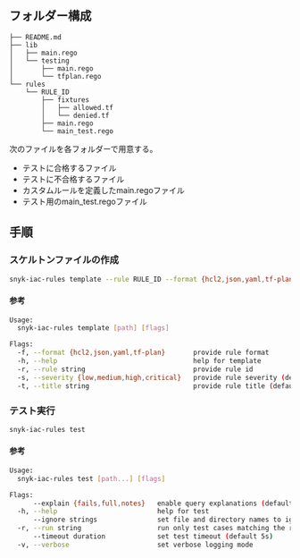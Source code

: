 ## フォルダー構成

```
├── README.md
├── lib
│   ├── main.rego
│   └── testing
│       ├── main.rego
│       └── tfplan.rego
└── rules
    └── RULE_ID
        ├── fixtures
        │   ├── allowed.tf
        │   └── denied.tf
        ├── main.rego
        └── main_test.rego
```

次のファイルを各フォルダーで用意する。

- テストに合格するファイル
- テストに不合格するファイル
- カスタムルールを定義したmain.regoファイル
- テスト用のmain_test.regoファイル

## 手順

### スケルトンファイルの作成

```bash
snyk-iac-rules template --rule RULE_ID --format {hcl2,json,yaml,tf-plan}
```

#### 参考
```bash
Usage:
  snyk-iac-rules template [path] [flags]

Flags:
  -f, --format {hcl2,json,yaml,tf-plan}       provide rule format
  -h, --help                                  help for template
  -r, --rule string                           provide rule id
  -s, --severity {low,medium,high,critical}   provide rule severity (default low)
  -t, --title string                          provide rule title (default "Default title")
```

### テスト実行

```bash
snyk-iac-rules test
```

#### 参考

```bash
Usage:
  snyk-iac-rules test [path...] [flags]

Flags:
      --explain {fails,full,notes}   enable query explanations (default fails)
  -h, --help                         help for test
      --ignore strings               set file and directory names to ignore during loading (default [.*,fixtures])
  -r, --run string                   run only test cases matching the regular expression
      --timeout duration             set test timeout (default 5s)
  -v, --verbose                      set verbose logging mode
```